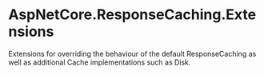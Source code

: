 # AspNetCore.ResponseCaching.Extensions
Extensions for overriding the behaviour of the default ResponseCaching as well as additional Cache implementations such as Disk.
